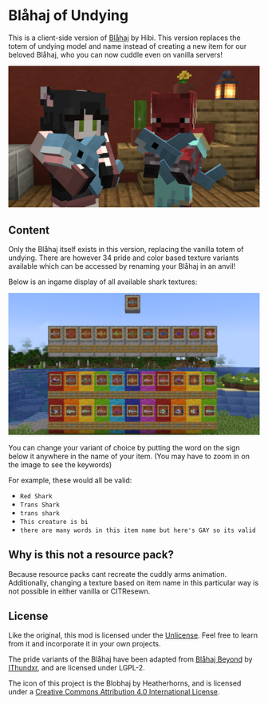 # Blåhaj of Undying

This is a client-side version of [Blåhaj](https://modrinth.com/mod/blahaj) by Hibi. This version replaces the totem of undying model and name instead of creating a new item for our beloved Blåhaj, who you can now cuddle even on vanilla servers!

![](img/blahaj.png)

## Content

Only the Blåhaj itself exists in this version, replacing the vanilla totem of undying.
There are however 34 pride and color based texture variants available which 
can be accessed by renaming your Blåhaj in an anvil!

Below is an ingame display of all available shark textures:

![Shork Variants](img/all_shorks.png)

You can change your variant of choice by putting the 
word on the sign below it anywhere in the name of your item.
(You may have to zoom in on the image to see the keywords)

For example, these would all be valid:

- `Red Shark`
- `Trans Shark`
- `trans shark`
- `This creature is bi`
- `there are many words in this item name but here's GAY so its valid`

## Why is this not a resource pack?

Because resource packs cant recreate the cuddly arms animation. 
Additionally, changing a texture based on item name in this 
particular way is not possible in either vanilla or CITResewn.

## License

Like the original, this mod is licensed under the [Unlicense](./LICENSE). Feel free to learn from it and incorporate it in your own projects.

The pride variants of the Blåhaj have been adapted from [Blåhaj Beyond](https://modrinth.com/mod/blahaj-beyond) by [IThundxr](https://github.com/IThundxr), and are licensed under LGPL-2.

The icon of this project is the Blobhaj by Heatherhorns, and is licensed under a [Creative Commons Attribution 4.0 International License](http://creativecommons.org/licenses/by/4.0/).
